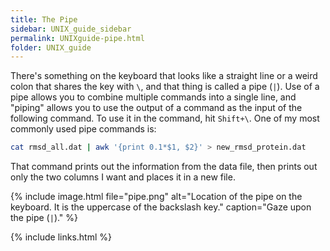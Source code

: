 ```yaml
---
title: The Pipe
sidebar: UNIX_guide_sidebar
permalink: UNIXguide-pipe.html
folder: UNIX_guide
---
```


There's something on the keyboard that looks like a straight line or a weird
colon that shares the key with `\`, and that thing is called a pipe (`|`).
Use of a pipe allows you to combine multiple commands into a single line, and
"piping" allows you to use the output of a command as the input of the
following command.
To use it in the command, hit `Shift+\`.
One of my most commonly used pipe commands is:
```bash
cat rmsd_all.dat | awk '{print 0.1*$1, $2}' > new_rmsd_protein.dat
```
That command prints out the information from the data file, then prints out
only the two columns I want and places it in a new file.

{% include image.html file="pipe.png" alt="Location of the pipe on the
keyboard. It is the uppercase of the backslash key." caption="Gaze upon the
pipe (`|`)." %}

{% include links.html %}
